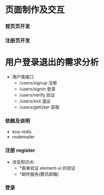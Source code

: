 # 页面制作及交互
###  首页页开发
###  注册页开发






#   用户登录退出的需求分析
-   用户类接口
    +   /users/signup   注册
    +   /users/signin   登录
    +   /users/verify   验证
    +   /users/exit     退出
    +   /users/getUser  获取

###  依赖及说明
-   koa-redis 
-   nodemailer

###  注册 register 
-   涉及知识点:
    +   *表单验证 element-ui 的验证
    +   *邮件服务(腾讯邮箱)
###  登录
